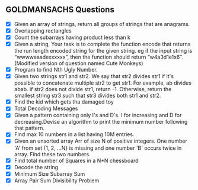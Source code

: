 ## GOLDMANSACHS Questions

- [x] Given an array of strings, return all groups of strings that are anagrams.
- [x] Overlapping rectangles
- [x] Count the subarrays having product less than k
- [x] Given a string, Your task is to  complete the function encode that returns the run length encoded string for the given string.
eg if the input string is “wwwwaaadexxxxxx”, then the function should return “w4a3d1e1x6″.(Modified version of question named Cute Monkeys)
-[x] Program to find Nth Ugly Number.
- [x] Given two strings str1 and str2. We say that str2 divides str1 if it's possible
            to          concatenate multiple str2 to get str1. For example, ab divides abab. 
           if str2 does not divide str1, return -1. Otherwise, return the smallest string 
           str3 such that str3 divides both str1 and str2.
- [x] Find the kid which gets tha damaged toy
- [x] Total Decoding Messages 
- [x] Given a pattern containing only I's and D's. I for increasing and D 
         for decreasing.Devise an algorithm to print the minimum number following
        that pattern.
- [x] Find max 10 numbers in a list having 10M entries.
- [x] Given an unsorted array Arr of size N of positive integers. One number 
         'A' from     set {1, 2, …N} is missing and one number 'B' 
        occurs twice in array. Find these two numbers.
- [x] Find total number of Squares in a N*N chessboard
- [x] Decode the string
- [x] Minimum Size Subarray Sum
- [x] Array Pair Sum Divisibility Problem
